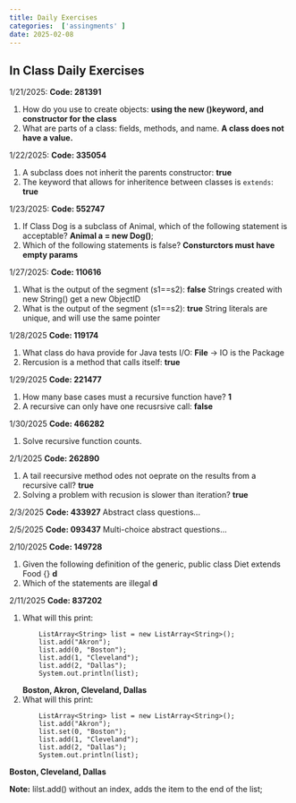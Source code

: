 ```yaml
---
title: Daily Exercises
categories:  ['assingments' ]
date: 2025-02-08
---
```


## In Class Daily Exercises

1/21/2025: **Code: 281391**
1.  How do you use to create objects: **using the new ()keyword, and constructor for the class**
2.  What are parts of a class: fields, methods, and name.  **A class does not have a value.**

1/22/2025: **Code: 335054**
1. A subclass does not inherit the parents constructor: **true**
2. The keyword that allows for inheritence between classes is `extends`: **true**

1/23/2025: **Code: 552747**
1. If Class Dog is a subclass of Animal, which of the following statement is acceptable? **Animal a = new Dog()**;
2. Which of the following statements is false? **Consturctors must have empty params**

1/27/2025: **Code: 110616**
1. What is the output of the segment (s1==s2): **false** Strings created with new String() get a new ObjectID
2. What is the output of the segment (s1==s2): **true** String literals are unique, and will use the same pointer

1/28/2025 **Code: 119174**
1. What class do hava provide for Java tests I/O: **File** -> IO is the Package
2. Rercusion is a method that calls itself: **true**

1/29/2025 **Code: 221477**
1. How many base cases must a recursive function have? **1**
2. A recursive can only have one recusrsive call: **false**

1/30/2025 **Code: 466282**
1. Solve recursive function counts.

2/1/2025 **Code: 262890**
1. A tail reecursive method odes not oeprate on the results from a recursive call? **true**
2. Solving a problem with recusion is slower than iteration? **true**

2/3/2025 **Code: 433927**
Abstract class questions...

2/5/2025 **Code: 093437**
Multi-choice abstract questions...

2/10/2025 **Code: 149728**
1. Given the following definition of the generic, public class Diet<T> extends Food {} **d**
2. Which of the statements are illegal **d**

2/11/2025 **Code: 837202**
1. What will this print: 
    ````
        ListArray<String> list = new ListArray<String>();
        list.add("Akron");
        list.add(0, "Boston");
        list.add(1, "Cleveland");
        list.add(2, "Dallas");
        System.out.println(list);
    ````
    **Boston, Akron, Cleveland, Dallas**
2. What will this print:
    ````
        ListArray<String> list = new ListArray<String>();
        list.add("Akron");
        list.set(0, "Boston");
        list.add(1, "Cleveland");
        list.add(2, "Dallas");
        System.out.println(list);
    ````
**Boston, Cleveland, Dallas**

**Note:** lilst.add() without an index, adds the item to the end of the list;

